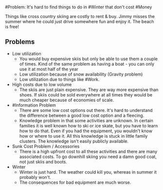 #Problem: It's hard to find things to do in #Winter that don't cost #Money

Things like cross country skiing are costly to rent & buy. Jimmy misses the summer where he could just drive somewhere fun and enjoy it. The beach is free!

## Problems
- Low utilization 
	- You would buy expensive skiis but only be able to use them a couple of times. Kind of the same problem as having a boat - you can only use it at most half of the year
	- Low utilization because of snow availability (Gravity problem)
	- Low utilization due to things like #Work.
- High costs due to low volume
	- The skiis are just plain expensive. They are way more expensive than shoes. If skiis could be sold everywhere at all times they would be much cheaper because of economies of scale. 
- #Information Problem
	- There are some low cost options out there. It's hard to understand the difference between a good low cost option and a fleecing.
	- Knowledge problem in that some activities are unknown. In certain families it is well known how to ski or ice skate, but you have to learn how to do that. Even if you had the equipment, you wouldn't know how or where to use it. All this knowledge is stuck in little family clusters. The knowledge isn't easily publicly available. 
- Sunk Cost Problem / Accessories 
	- There is a high upfront cost to all these activities and there are many associated costs. To go downhill skiing you need a damn good coat, not just skiis and boots. 
- Winter
	- Winter is just hard. The weather could kill you, whereas in summer it probably won't. 
	- The consequences for bad equipment are much worse. 